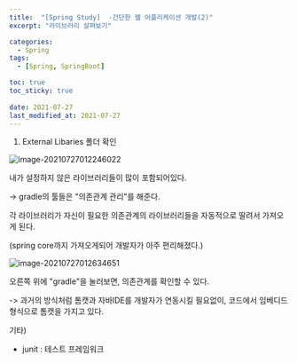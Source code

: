 ```yaml
---
title:  "[Spring Study]  -간단한 웹 어플리케이션 개발(2)"
excerpt: "라이브러리 살펴보기"

categories:
  - Spring
tags:
  - [Spring, SpringBoot]

toc: true
toc_sticky: true
 
date: 2021-07-27
last_modified_at: 2021-07-27
---
```


1. External Libaries  폴더 확인

![image-20210727012246022](C:\Users\이솔\AppData\Roaming\Typora\typora-user-images\image-20210727012246022.png)

내가 설정하지 않은 라이브러리들이 많이 포함되어있다. 

->  gradle의 툴들은 "의존관계 관리"를 해준다. 

각 라이브러리가 자신이 필요한 의존관계의 라이브러리들을 자동적으로 딸려서 가져오게 된다.

(spring core까지 가져오게되어 개발자가 아주 편리해졌다.)

![image-20210727012634651](C:\Users\이솔\AppData\Roaming\Typora\typora-user-images\image-20210727012634651.png)

오른쪽 위에 "gradle"을 눌러보면, 의존관계를 확인할 수 있다.

-> 과거의 방식처럼 톰캣과 자바IDE를 개발자가 연동시킬 필요없이, 코드에서 임베디드 형식으로 톰캣을 가지고 있다. 

기타) 

* junit : 테스트 프레임워크
